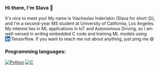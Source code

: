 <link rel="stylesheet" href="https://cdn.jsdelivr.net/gh/devicons/devicon@v2.10.1/devicon.min.css">


### Hi there, I'm Slava  👋
<!--
**(and this page looks best if viewed in the dark mode 😉)**
-->
It's nice to meet you! My name is Viacheslav Inderiakin (Slava for short 😉), and I'm a second-year MS student at University of California, Los Angeles. My interest lies in ML applications in IoT and Autonomous Driving, so I am well-versed in writing embedded C code and training ML models using Tensorflow. If you want to reach me out about anything, just ping me 😄
<a href="https://www.linkedin.com/in/viacheslav-inderiakin-1b3410196/">
  <img align="left" alt="Viacheslav Inderiakin | LinkedIn" width="20px" src="https://github.com/SlavaInder/SlavaInder/blob/main/assets/LI-In-Bug.png" />
</a>

### Programming languages:

[![Python](https://img.shields.io/badge/-Python-000?&logo=python)](https://github.com/SlavaInder?tab=repositories&q=&type=&language=python)
[![C](https://img.shields.io/badge/-C-000?&logo=C)](https://github.com/SlavaInder?tab=repositories&q=&type=&language=C)




<!--
**SlavaInder/SlavaInder** is a ✨ _special_ ✨ repository because its `README.md` (this file) appears on your GitHub profile.

Here are some ideas to get you started:

- 🔭 I’m currently working on ...
- 🌱 I’m currently learning ...
- 👯 I’m looking to collaborate on ...
- 🤔 I’m looking for help with ...
- 💬 Ask me about ...
- 📫 How to reach me: ...
- 😄 Pronouns: ...
- ⚡ Fun fact: ...
-->
